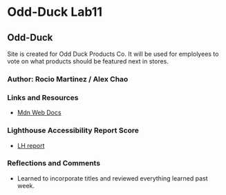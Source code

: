 # Odd-Duck Lab11

## Odd-Duck

Site is created for Odd Duck Products Co. It will be used for emplolyees to vote on what products should be featured next in stores.

### Author: Rocio Martinez / Alex Chao

### Links and Resources

* [Mdn Web Docs](https://developer.mozilla.org/en-US/docs/Web/JavaScript/Reference/Global_Objects/Math/floor)

### Lighthouse Accessibility Report Score

* [LH report](img/lighthouseReport.png)

### Reflections and Comments

* Learned to incorporate titles and reviewed everything learned past week.

